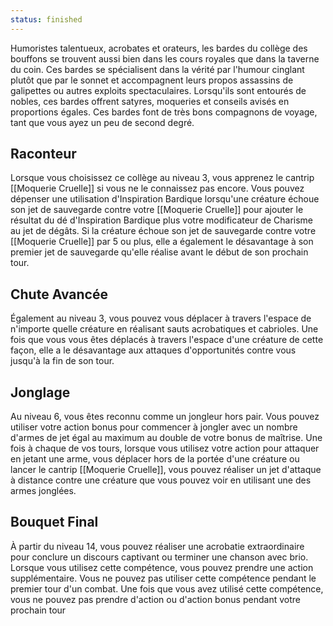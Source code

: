 ```yaml
---
status: finished
---
```

Humoristes talentueux, acrobates et orateurs, les bardes du collège des bouffons se trouvent aussi bien dans les cours royales que dans la taverne du coin. Ces bardes se spécialisent dans la vérité par l'humour cinglant plutôt que par le sonnet et accompagnent leurs propos assassins de galipettes ou autres exploits spectaculaires. Lorsqu'ils sont entourés de nobles, ces bardes offrent satyres, moqueries et conseils avisés en proportions égales. Ces bardes font de très bons compagnons de voyage, tant que vous ayez un peu de second degré.

## Raconteur

Lorsque vous choisissez ce collège au niveau 3, vous apprenez le cantrip [[Moquerie Cruelle]] si vous ne le connaissez pas encore. Vous pouvez dépenser une utilisation d'Inspiration Bardique lorsqu'une créature échoue son jet de sauvegarde contre votre [[Moquerie Cruelle]] pour ajouter le résultat du dé d'Inspiration Bardique plus votre modificateur de Charisme au jet de dégâts. Si la créature échoue son jet de sauvegarde contre votre [[Moquerie Cruelle]] par 5 ou plus, elle a également le désavantage à son premier jet de sauvegarde qu'elle réalise avant le début de son prochain tour.

## Chute Avancée

Également au niveau 3, vous pouvez vous déplacer à travers l'espace de n'importe quelle créature en réalisant sauts acrobatiques et cabrioles. Une fois que vous vous êtes déplacés à travers l'espace d'une créature de cette façon, elle a le désavantage aux attaques d'opportunités contre vous jusqu'à la fin de son tour.

## Jonglage

Au niveau 6, vous êtes reconnu comme un jongleur hors pair. Vous pouvez utiliser votre action bonus pour commencer à jongler avec un nombre d'armes de jet égal au maximum au double de votre bonus de maîtrise. Une fois à chaque de vos tours, lorsque vous utilisez votre action pour attaquer en jetant une arme, vous déplacer hors de la portée d'une créature ou lancer le cantrip [[Moquerie Cruelle]], vous pouvez réaliser un jet d'attaque à distance contre une créature que vous pouvez voir en utilisant une des armes jonglées.

## Bouquet Final

À partir du niveau 14, vous pouvez réaliser une acrobatie extraordinaire pour conclure un discours captivant ou terminer une chanson avec brio. Lorsque vous utilisez cette compétence, vous pouvez prendre une action supplémentaire. Vous ne pouvez pas utiliser cette compétence pendant le premier tour d'un combat. Une fois que vous avez utilisé cette compétence, vous ne pouvez pas prendre d'action ou d'action bonus pendant votre prochain tour
